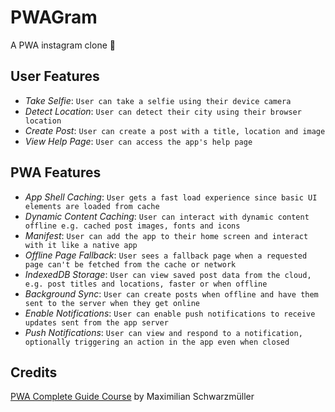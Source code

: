 # PWAGram

A PWA instagram clone 📸

## User Features

* _Take Selfie_: `User can take a selfie using their device camera`
* _Detect Location_: `User can detect their city using their browser location`
* _Create Post_: `User can create a post with a title, location and image`
* _View Help Page_: `User can access the app's help page`

## PWA Features

* _App Shell Caching_: `User gets a fast load experience since basic UI elements are loaded from cache`
* _Dynamic Content Caching_: `User can interact with dynamic content offline e.g. cached post images, fonts and icons`
* _Manifest_: `User can add the app to their home screen and interact with it like a native app`
* _Offline Page Fallback_: `User sees a fallback page when a requested page can't be fetched from the cache or network`
* _IndexedDB Storage_: `User can view saved post data from the cloud, e.g. post titles and locations, faster or when offline`
* _Background Sync_: `User can create posts when offline and have them sent to the server when they get online`
* _Enable Notifications_: `User can enable push notifications to receive updates sent from the app server`
* _Push Notifications_: `User can view and respond to a notification, optionally triggering an action in the app even when closed`


## Credits

[PWA Complete Guide Course](https://www.udemy.com/progressive-web-app-pwa-the-complete-guide/learn/v4/) by Maximilian Schwarzmüller
